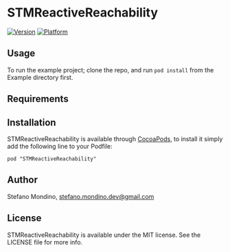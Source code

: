 # STMReactiveReachability

[![Version](http://cocoapod-badges.herokuapp.com/v/STMReactiveReachability/badge.png)](http://cocoadocs.org/docsets/STMReactiveReachability)
[![Platform](http://cocoapod-badges.herokuapp.com/p/STMReactiveReachability/badge.png)](http://cocoadocs.org/docsets/STMReactiveReachability)

## Usage

To run the example project; clone the repo, and run `pod install` from the Example directory first.

## Requirements

## Installation

STMReactiveReachability is available through [CocoaPods](http://cocoapods.org), to install
it simply add the following line to your Podfile:

    pod "STMReactiveReachability"

## Author

Stefano Mondino, stefano.mondino.dev@gmail.com

## License

STMReactiveReachability is available under the MIT license. See the LICENSE file for more info.


